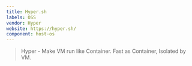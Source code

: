 ```yaml
---
title: Hyper.sh
labels: OSS
vendor: Hyper
website: https://hyper.sh/
component: host-os
---
```

> Hyper - Make VM run like Container. Fast as Container, Isolated by VM.
